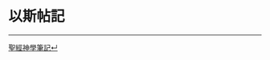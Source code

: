 # 以斯帖記

[](44%20%E4%BD%BF%E5%BE%92%E8%A1%8C%E5%82%B3)



---

[聖經神學筆記↵](%E8%81%96%E7%B6%93%E7%A5%9E%E5%AD%B8%E7%AD%86%E8%A8%98.md)